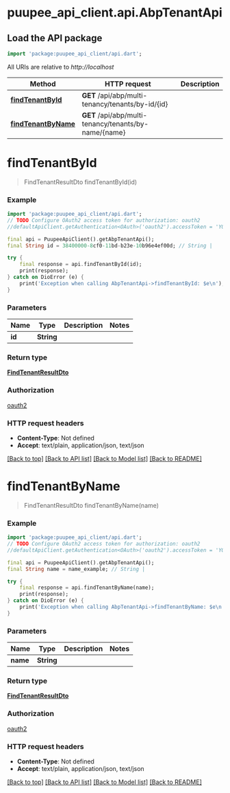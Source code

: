 # puupee_api_client.api.AbpTenantApi

## Load the API package
```dart
import 'package:puupee_api_client/api.dart';
```

All URIs are relative to *http://localhost*

Method | HTTP request | Description
------------- | ------------- | -------------
[**findTenantById**](AbpTenantApi.md#findtenantbyid) | **GET** /api/abp/multi-tenancy/tenants/by-id/{id} | 
[**findTenantByName**](AbpTenantApi.md#findtenantbyname) | **GET** /api/abp/multi-tenancy/tenants/by-name/{name} | 


# **findTenantById**
> FindTenantResultDto findTenantById(id)



### Example
```dart
import 'package:puupee_api_client/api.dart';
// TODO Configure OAuth2 access token for authorization: oauth2
//defaultApiClient.getAuthentication<OAuth>('oauth2').accessToken = 'YOUR_ACCESS_TOKEN';

final api = PuupeeApiClient().getAbpTenantApi();
final String id = 38400000-8cf0-11bd-b23e-10b96e4ef00d; // String | 

try {
    final response = api.findTenantById(id);
    print(response);
} catch on DioError (e) {
    print('Exception when calling AbpTenantApi->findTenantById: $e\n');
}
```

### Parameters

Name | Type | Description  | Notes
------------- | ------------- | ------------- | -------------
 **id** | **String**|  | 

### Return type

[**FindTenantResultDto**](FindTenantResultDto.md)

### Authorization

[oauth2](../README.md#oauth2)

### HTTP request headers

 - **Content-Type**: Not defined
 - **Accept**: text/plain, application/json, text/json

[[Back to top]](#) [[Back to API list]](../README.md#documentation-for-api-endpoints) [[Back to Model list]](../README.md#documentation-for-models) [[Back to README]](../README.md)

# **findTenantByName**
> FindTenantResultDto findTenantByName(name)



### Example
```dart
import 'package:puupee_api_client/api.dart';
// TODO Configure OAuth2 access token for authorization: oauth2
//defaultApiClient.getAuthentication<OAuth>('oauth2').accessToken = 'YOUR_ACCESS_TOKEN';

final api = PuupeeApiClient().getAbpTenantApi();
final String name = name_example; // String | 

try {
    final response = api.findTenantByName(name);
    print(response);
} catch on DioError (e) {
    print('Exception when calling AbpTenantApi->findTenantByName: $e\n');
}
```

### Parameters

Name | Type | Description  | Notes
------------- | ------------- | ------------- | -------------
 **name** | **String**|  | 

### Return type

[**FindTenantResultDto**](FindTenantResultDto.md)

### Authorization

[oauth2](../README.md#oauth2)

### HTTP request headers

 - **Content-Type**: Not defined
 - **Accept**: text/plain, application/json, text/json

[[Back to top]](#) [[Back to API list]](../README.md#documentation-for-api-endpoints) [[Back to Model list]](../README.md#documentation-for-models) [[Back to README]](../README.md)

